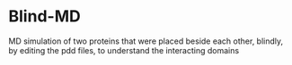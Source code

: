 # Blind-MD
MD simulation of two proteins that were placed beside each other, blindly, by editing the pdd files, to understand the interacting domains
